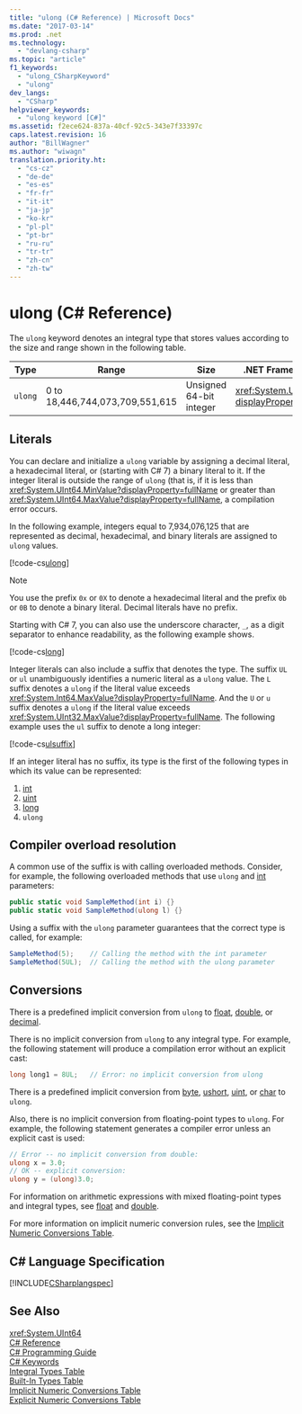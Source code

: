 ```yaml
---
title: "ulong (C# Reference) | Microsoft Docs"
ms.date: "2017-03-14"
ms.prod: .net
ms.technology: 
  - "devlang-csharp"
ms.topic: "article"
f1_keywords: 
  - "ulong_CSharpKeyword"
  - "ulong"
dev_langs: 
  - "CSharp"
helpviewer_keywords: 
  - "ulong keyword [C#]"
ms.assetid: f2ece624-837a-40cf-92c5-343e7f33397c
caps.latest.revision: 16
author: "BillWagner"
ms.author: "wiwagn"
translation.priority.ht: 
  - "cs-cz"
  - "de-de"
  - "es-es"
  - "fr-fr"
  - "it-it"
  - "ja-jp"
  - "ko-kr"
  - "pl-pl"
  - "pt-br"
  - "ru-ru"
  - "tr-tr"
  - "zh-cn"
  - "zh-tw"
---
```

# ulong (C# Reference)

The `ulong` keyword denotes an integral type that stores values according to the size and range shown in the following table.  
  
|Type|Range|Size|.NET Framework type|  
|----------|-----------|----------|-------------------------|  
|`ulong`|0 to 18,446,744,073,709,551,615|Unsigned 64-bit integer|<xref:System.UInt64?displayProperty=fullName>|  
  
## Literals  

You can declare and initialize a `ulong` variable by assigning a decimal literal, a hexadecimal literal, or (starting with C# 7) a binary literal to it.  If the integer literal is outside the range of `ulong` (that is, if it is less than <xref:System.UInt64.MinValue?displayProperty=fullName> or greater than <xref:System.UInt64.MaxValue?displayProperty=fullName>, a compilation error occurs. 

In the following example, integers equal to 7,934,076,125 that are represented as decimal, hexadecimal, and binary literals are assigned to `ulong` values.  
  
[!code-cs[ulong](../../../../samples/snippets/csharp/language-reference/keywords/numeric-literals.cs#ULong)]  

> [!NOTE] 
> You use the prefix `0x` or `0X` to denote a hexadecimal literal and the prefix `0b` or `0B` to denote a binary literal. Decimal literals have no prefix. 

Starting with C# 7, you can also use the underscore character, `_`, as a digit separator to enhance readability, as the following example shows.

[!code-cs[long](../../../../samples/snippets/csharp/language-reference/keywords/numeric-literals.cs#LongS)]  
 
 Integer literals can also include a suffix that denotes the type. The suffix `UL` or `ul` unambiguously identifies a numeric literal as a `ulong` value. The `L` suffix denotes a `ulong` if the literal value exceeds <xref:System.Int64.MaxValue?displayProperty=fullName>. And the `U` or `u` suffix denotes a `ulong` if the literal value exceeds <xref:System.UInt32.MaxValue?displayProperty=fullName>. The following example uses the `ul` suffix to denote a long integer:
 
[!code-cs[ulsuffix](../../../../samples/snippets/csharp/language-reference/keywords/numeric-suffixes.cs#2)]

If an integer literal has no suffix, its type is the first of the following types in which its value can be represented: 

1. [int](int.md)
2. [uint](../../../csharp/language-reference/keywords/uint.md)
3. [long](long.md)
4. `ulong`

## Compiler overload resolution
  
 A common use of the suffix is with calling overloaded methods. Consider, for example, the following overloaded methods that use `ulong` and [int](../../../csharp/language-reference/keywords/int.md) parameters:  
  
```csharp  
public static void SampleMethod(int i) {}  
public static void SampleMethod(ulong l) {}  
```  
  
 Using a suffix with the `ulong` parameter guarantees that the correct type is called, for example:  
  
```csharp  
SampleMethod(5);    // Calling the method with the int parameter  
SampleMethod(5UL);  // Calling the method with the ulong parameter  
```  
  
## Conversions  
 There is a predefined implicit conversion from `ulong` to [float](../../../csharp/language-reference/keywords/float.md), [double](../../../csharp/language-reference/keywords/double.md), or [decimal](../../../csharp/language-reference/keywords/decimal.md).  
  
 There is no implicit conversion from `ulong` to any integral type. For example, the following statement will produce a compilation error without an explicit cast:  
  
```csharp  
long long1 = 8UL;   // Error: no implicit conversion from ulong  
```  
  
 There is a predefined implicit conversion from [byte](../../../csharp/language-reference/keywords/byte.md), [ushort](../../../csharp/language-reference/keywords/ushort.md), [uint](../../../csharp/language-reference/keywords/uint.md), or [char](../../../csharp/language-reference/keywords/char.md) to `ulong`.  
  
 Also, there is no implicit conversion from floating-point types to `ulong`. For example, the following statement generates a compiler error unless an explicit cast is used:  
  
```csharp  
// Error -- no implicit conversion from double:  
ulong x = 3.0;  
// OK -- explicit conversion:  
ulong y = (ulong)3.0;    
```  
  
 For information on arithmetic expressions with mixed floating-point types and integral types, see [float](../../../csharp/language-reference/keywords/float.md) and [double](../../../csharp/language-reference/keywords/double.md).  
  
 For more information on implicit numeric conversion rules, see the [Implicit Numeric Conversions Table](../../../csharp/language-reference/keywords/implicit-numeric-conversions-table.md).  
  
## C# Language Specification  
 [!INCLUDE[CSharplangspec](../../../csharp/language-reference/keywords/includes/csharplangspec_md.md)]  
  
## See Also  
 <xref:System.UInt64>   
 [C# Reference](../../../csharp/language-reference/index.md)   
 [C# Programming Guide](../../../csharp/programming-guide/index.md)   
 [C# Keywords](../../../csharp/language-reference/keywords/index.md)   
 [Integral Types Table](../../../csharp/language-reference/keywords/integral-types-table.md)   
 [Built-In Types Table](../../../csharp/language-reference/keywords/built-in-types-table.md)   
 [Implicit Numeric Conversions Table](../../../csharp/language-reference/keywords/implicit-numeric-conversions-table.md)   
 [Explicit Numeric Conversions Table](../../../csharp/language-reference/keywords/explicit-numeric-conversions-table.md)